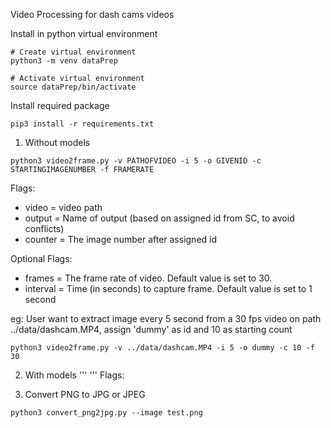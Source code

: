 Video Processing for dash cams videos

Install in python virtual environment
```
# Create virtual environment
python3 -m venv dataPrep

# Activate virtual environment
source dataPrep/bin/activate
```

Install required package
``` 
pip3 install -r requirements.txt 
```

1. Without models
```  
python3 video2frame.py -v PATHOFVIDEO -i 5 -o GIVENID -c STARTINGIMAGENUMBER -f FRAMERATE
``` 

Flags:
- video     = video path
- output    = Name of output (based on assigned id from SC, to avoid conflicts)
- counter   = The image number after assigned id

Optional Flags:
- frames    = The frame rate of video. Default value is set to 30.
- interval  = Time (in seconds) to capture frame. Default value is set to 1 second

eg:
User want to extract image every 5 second from a 30 fps video on path ../data/dashcam.MP4, assign 'dummy' as id and 10 as starting count
```  
python3 video2frame.py -v ../data/dashcam.MP4 -i 5 -o dummy -c 10 -f 30 
``` 

2. With models
''' '''
Flags:

3. Convert PNG to JPG or JPEG
```
python3 convert_png2jpg.py --image test.png 
```